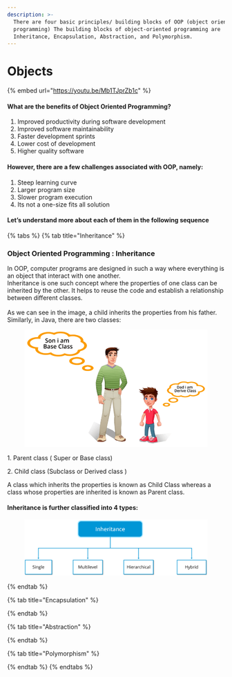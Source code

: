 ```yaml
---
description: >-
  There are four basic principles/ building blocks of OOP (object oriented
  programming) The building blocks of object-oriented programming are
  Inheritance, Encapsulation, Abstraction, and Polymorphism.
---
```


# Objects

{% embed url="https://youtu.be/Mb1TJprZb1c" %}

#### **What are the benefits of Object Oriented Programming?**

1. Improved productivity during software development&#x20;
2. Improved software maintainability
3. Faster development sprints
4. Lower cost of development
5. Higher quality software

#### **However, there are a few challenges associated with OOP, namely:**

1. Steep learning curve
2. Larger program size
3. Slower program execution
4. Its not a one-size fits all solution

#### Let’s understand more about each of them in the following sequence

{% tabs %}
{% tab title="Inheritance" %}
### **Object Oriented Programming : Inheritance**

In OOP, computer programs are designed in such a way where everything is an object that interact with one another. \
Inheritance is one such concept where the properties of one class can be inherited by the other. It helps to reuse the code and establish a relationship between different classes.\
\
As we can see in the image, a child inherits the properties from his father. Similarly, in Java, there are two classes:

<figure><img src="../../.gitbook/assets/Inheritance-1-768x492 (1).png" alt=""><figcaption></figcaption></figure>

1\. Parent class ( Super or Base class)

2\. Child class (Subclass or Derived class )

A class which inherits the properties is known as Child Class whereas a class whose properties are inherited is known as Parent class. &#x20;



#### Inheritance is further classified into 4 types:

<figure><img src="../../.gitbook/assets/Inheritance-types-java.png" alt=""><figcaption></figcaption></figure>
{% endtab %}

{% tab title="Encapsulation" %}

{% endtab %}

{% tab title="Abstraction" %}

{% endtab %}

{% tab title="Polymorphism" %}

{% endtab %}
{% endtabs %}

